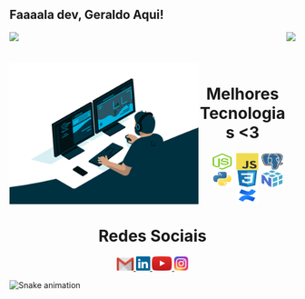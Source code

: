 ## Faaaala dev, Geraldo Aqui!

<div>
  
  <img  height="180em" src="https://github-readme-stats.vercel.app/api?username=geraldok7&show_icons=true&theme=react&include_all_commits=true&count_private=true"/>
  <img align="right" height="180em" src="https://github-readme-stats.vercel.app/api/top-langs/?username=LuigiGF&layout=compact&langs_count=16&theme=react"/>
</div>
<br>

<div  align="center"> 
  <div style="display: inline_block"><br>
    <img align="left" height="250" alt="coding-time" src="code.gif">
    <h1 align="center">Melhores Tecnologias <3</h1>
    <img align="center" height="30" width="40" alt="js-icon"  src="https://raw.githubusercontent.com/devicons/devicon/master/icons/nodejs/nodejs-original.svg">
    <img align="center" height="30" width="40" alt="react-icon" src="https://raw.githubusercontent.com/devicons/devicon/master/icons/javascript/javascript-original.svg">
    <img align="center" height="30" width="40" alt="html-icon" src="https://raw.githubusercontent.com/devicons/devicon/master/icons/postgresql/postgresql-original.svg">
    <img align="center" height="30" width="40" alt="css-icon" src="https://raw.githubusercontent.com/devicons/devicon/master/icons/python/python-original.svg">
    <img align="center" height="30" width="40" alt="c-icon" src="https://raw.githubusercontent.com/devicons/devicon/master/icons/css3/css3-original.svg">
    <img align="center" height="30" width="40" alt="nodejs-icon" src="https://raw.githubusercontent.com/devicons/devicon/master/icons/numpy/numpy-original.svg">
    <img align="center" height="30" width="40" alt="nodejs-icon" src="https://raw.githubusercontent.com/devicons/devicon/master/icons/confluence/confluence-original.svg">
   </div>
    
  
  <h1 align="center">Redes Sociais</h1>
    <a href = "mailto: geraldoaugustodf@gmail.com">
      <img width="30" src="gmail.svg">
    </a>
    <a href = "https://www.linkedin.com/in/geraldoaugustodf/">
      <img width="25" src="linkedin.svg">
    </a>
    <a href = "https://www.youtube.com/@geraldokennedy7889">
      <img width="35" src="youtube.svg">
    </a>
    <a href = "https://www.instagram.com/geraldo.kennedy7/">
      <img width="25" src="instagram.png">
    </a>
</div>
  
![Snake animation](https://github.com/LuigiGF/LuigiGF/blob/output/github-contribution-grid-snake.svg)
